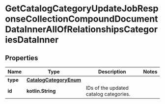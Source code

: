 
# GetCatalogCategoryUpdateJobResponseCollectionCompoundDocumentDataInnerAllOfRelationshipsCategoriesDataInner

## Properties
| Name | Type | Description | Notes |
| ------------ | ------------- | ------------- | ------------- |
| **type** | [**CatalogCategoryEnum**](CatalogCategoryEnum.md) |  |  |
| **id** | **kotlin.String** | IDs of the updated catalog categories. |  |



